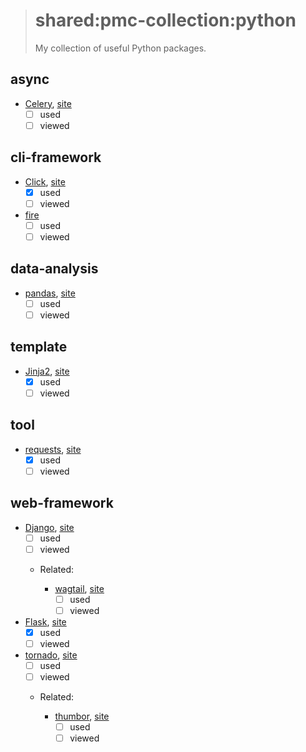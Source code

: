 > # shared:pmc-collection:python
>
> My collection of useful Python packages.

## async

- [Celery](https://github.com/celery/celery), [site](http://www.celeryproject.org)
  - [ ] used
  - [ ] viewed

## cli-framework

- [Click](https://github.com/pallets/click), [site](http://click.pocoo.org)
  - [x] used
  - [ ] viewed

- [fire](https://github.com/google/python-fire)
  - [ ] used
  - [ ] viewed

## data-analysis

- [pandas](https://github.com/pandas-dev/pandas), [site](http://pandas.pydata.org)
  - [ ] used
  - [ ] viewed

## template

- [Jinja2](https://github.com/pallets/jinja), [site](http://jinja.pocoo.org)
  - [x] used
  - [ ] viewed

## tool

- [requests](https://github.com/kennethreitz/requests), [site](http://python-requests.org)
  - [x] used
  - [ ] viewed

## web-framework

- [Django](https://github.com/django/django), [site](https://www.djangoproject.com)
  - [ ] used
  - [ ] viewed

  - Related:

    - [wagtail](https://github.com/torchbox/wagtail), [site](https://wagtail.io)
      - [ ] used
      - [ ] viewed

- [Flask](https://github.com/pallets/flask), [site](http://flask.pocoo.org)
  - [x] used
  - [ ] viewed

- [tornado](https://github.com/tornadoweb/tornado), [site](http://www.tornadoweb.org)
  - [ ] used
  - [ ] viewed

  - Related:

    - [thumbor](https://github.com/thumbor/thumbor), [site](http://thumbor.org)
      - [ ] used
      - [ ] viewed

